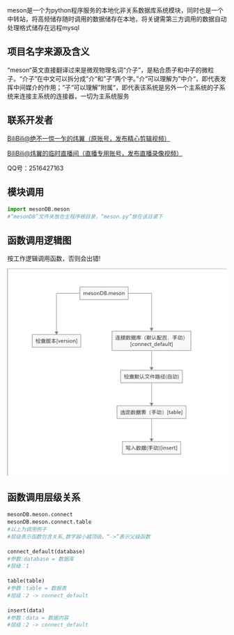 meson是一个为python程序服务的本地化非关系数据库系统模块，同时也是一个中转站，将高频储存随时调用的数据储存在本地，将关键需第三方调用的数据自动处理格式储存在远程mysql

## 项目名字来源及含义

“meson“英文直接翻译过来是微观物理名词“介子”，是粘合质子和中子的微粒子。“介子”在中文可以拆分成”介“和”子“两个字。”介“可以理解为”中介“，即代表发挥中间媒介的作用；”子“可以理解”附属“，即代表该系统是另外一个主系统的子系统来连接主系统的连接器，一切为主系统服务

##  联系开发者

[BiliBili@绝不一惊一乍的炜翼（原账号，发布精心剪辑视频）](https://space.bilibili.com/1392269532/)

[BiliBili@炜翼的临时直播间（直播专用账号，发布直播录像视频）](https://space.bilibili.com/1392269532/)

QQ号：2516427163

## 模块调用

```python
import mesonDB.meson
#“mesonDB”文件夹放在主程序根目录，“meson.py”放在该目录下
```

## 函数调用逻辑图

按工作逻辑调用函数，否则会出错!

![image-20210816212744633](workLogic.png)

## 函数调用层级关系


```python
mesonDB.meson.connect
mesonDB.meson.connect.table
#以上为调用例子
#层级表示函数包含关系,数字越小越顶级。“->”表示父级函数

connect_default(database)
#参数:database = 数据库
#层级：1

table(table)
#参数：table = 数据表
#层级：2 -> connect_default

insert(data)
#参数：data = 数据内容
#层级：2 -> connect_default
```

